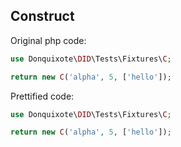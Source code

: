 ## Construct

Original php code:

```php
use Donquixote\DID\Tests\Fixtures\C;

return new C('alpha', 5, ['hello']);
```

Prettified code:

```php
use Donquixote\DID\Tests\Fixtures\C;

return new C('alpha', 5, ['hello']);
```

